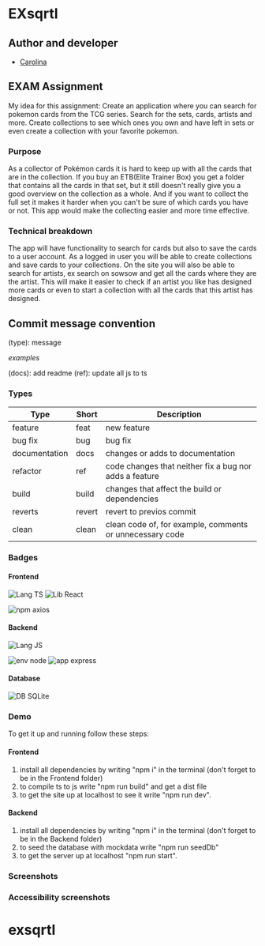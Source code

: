 # EXsqrtl

## Author and developer

- [Carolina](https://github.com/Carowa27)

## EXAM Assignment

My idea for this assignment:
Create an application where you can search for pokemon cards from the TCG series. Search for the sets, cards, artists and more. Create collections to see which ones you own and have left in sets or even create a collection with your favorite pokemon.

### Purpose

As a collector of Pokémon cards it is hard to keep up with all the cards that are in the collection. If you buy an ETB(Elite Trainer Box) you get a folder that contains all the cards in that set, but it still doesn't really give you a good overview on the collection as a whole. And if you want to collect the full set it makes it harder when you can't be sure of which cards you have or not. This app would make the collecting easier and more time effective.

### Technical breakdown

The app will have functionality to search for cards but also to save the cards to a user account. As a logged in user you will be able to create collections and save cards to your collections.
On the site you will also be able to search for artists, ex search on sowsow and get all the cards where they are the artist. This will make it easier to check if an artist you like has designed more cards or even to start a collection with all the cards that this artist has designed.

## Commit message convention

(type): message

_examples_

(docs): add readme (ref): update all js to ts

### Types

| Type          | Short  | Description                                              |
| ------------- | ------ | -------------------------------------------------------- |
| feature       | feat   | new feature                                              |
| bug fix       | bug    | bug fix                                                  |
| documentation | docs   | changes or adds to documentation                         |
| refactor      | ref    | code changes that neither fix a bug nor adds a feature   |
| build         | build  | changes that affect the build or dependencies            |
| reverts       | revert | revert to previos commit                                 |
| clean         | clean  | clean code of, for example, comments or unnecessary code |

### Badges

#### Frontend

![Lang TS](https://img.shields.io/badge/lang-TS-007acc) ![Lib React](https://img.shields.io/badge/lib-React-61DBFB)

![npm axios](https://img.shields.io/badge/npm-axios-9846A9)

#### Backend

![Lang JS](https://img.shields.io/badge/lang-JS-e8d44d)

![env node](https://img.shields.io/badge/env-node-68A063) ![app express](https://img.shields.io/badge/app-express-F0DB4F)

#### Database

![DB SQLite](https://img.shields.io/badge/DB-SQLite-003a55)

### Demo

To get it up and running follow these steps:

#### Frontend

1. install all dependencies by writing "npm i" in the terminal (don't forget to be in the Frontend folder)
2. to compile ts to js write "npm run build" and get a dist file
3. to get the site up at localhost to see it write "npm run dev".

#### Backend

1. install all dependencies by writing "npm i" in the terminal (don't forget to be in the Backend folder)
2. to seed the database with mockdata write "npm run seedDb"
3. to get the server up at localhost "npm run start".

### Screenshots

### Accessibility screenshots

# exsqrtl
